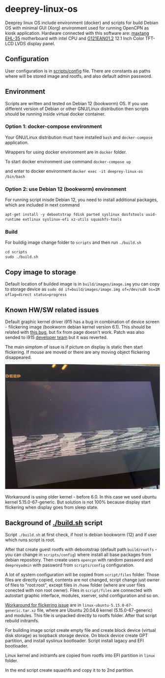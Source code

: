 # deeprey-linux-os
Deeprey linux OS include environment (docker) and scripts for build Debian OS with minimal GUI (Xorg) environment used for running OpenCPN as kiosk application. Hardware connected with this software are: [maxtang EHL-35](docs/EHL-35.pdf) motherboard with intel CPU and [G121EAN01.2](docs/G121EAN01.2.pdf) 12.1 Inch Color TFT-LCD LVDS display panel.

## Configuration
User configuration is in [scripts/config](scripts/config) file. There are constants as paths where will be stored image and rootfs, and also default admin password.

## Environment
Scripts are written and tested on Debian 12 (bookworm) OS. If you use different version of Debian or other GNU/Linux distribution then scripts should be running inside virtual docker container.

### Option 1: docker-compose environment
Your GNU/Linux distribution must have installed `bash` and `docker-compose` application.

Wrappers for using docker environment are in `docker` folder.

To start docker environment use command `docker-compose up`

and enter to docker environment `docker exec -it deeprey-linux-os /bin/bash`

### Option 2: use Debian 12 (bookworm) environment
For running script inisde Debian 12, you need to install additional packages, which are included in next command

```
apt-get install -y debootstrap fdisk parted syslinux dosfstools uuid-runtime extlinux syslinux-efi xz-utils squashfs-tools 
```

### Build
For buildig image change folder to `scripts` and then run `./build.sh`

```
cd scripts
sudo ./build.sh
```

## Copy image to storage
Default location of builded image is in `build/images/image.img` you can copy to storage device as `sudo dd if=build/images/image.img of=/dev/sdX bs=1M oflag=direct status=progress`

## Known HW/SW related issues

Default graphic kernel driver i915 has a bug in combination of device screen - filickering image (bookworm debian kernel version 6.1). This should be related with [this bug](https://gitlab.freedesktop.org/drm/i915/kernel/-/issues/8146), but fix from page doesn't work. Patch was also sended to i915 [developer team](https://patchwork.freedesktop.org/patch/552713/) but it was reverted.

The main simptom of issue is if picture on display is static then start flickering. If mouse are moved or there are any moving object flickering disappeared.

[![flickering](docs/flickering.png)](docs/flickering.mov)

Workaround is using older kernel - before 6.0. In this case we used ubuntu kernel 5.15.0-67-generic. But solution is not 100% because display start flickering when display goes from sleep state.

## Background of [./build.sh](scripts/build.sh) script

Script `./build.sh` at first check, if host is debian bookworm (12) and if user which runs script is root.

After that create guest rootfs with debootstrap (default path `build/rootfs` - you can change in `scripts/config`) where install all base packages from debian repository. Then create users `opencpn` with random password and `deepreyadmin` with password from `scripts/config` configuration. 

A lot of system configuration will be copied from `script/files` folder. Those files are directly copied, contents are not changed, script change just owner of files to "root:root", except files in `/home` folder (where are user files conected with non root owner). Files in `script/files` are connected with autostart graphic interface, modules, xserver, sshd configuration and so on.

[Workaround for flickering issue](#known-hwsw-related-issues) are in `linux-ubuntu-5.15.0-67-generic.tar.xz` file, where are Ubuntu 20.04.6 kernel (5.15.0-67-generic) and modules. This file is unpacked directly to rootfs folder. After that script rebuild initramfs.

For building image script create empty file and create block device (virtual disk storage) as loopback storage device. On block device create GPT partition, and install syslinux bootloader. Script install lagacy and EFI bootloader.

Linux kernel and initramfs are copied from rootfs into EFI partition in `linux` folder.

In the end script create squashfs and copy it to to 2nd partition.
